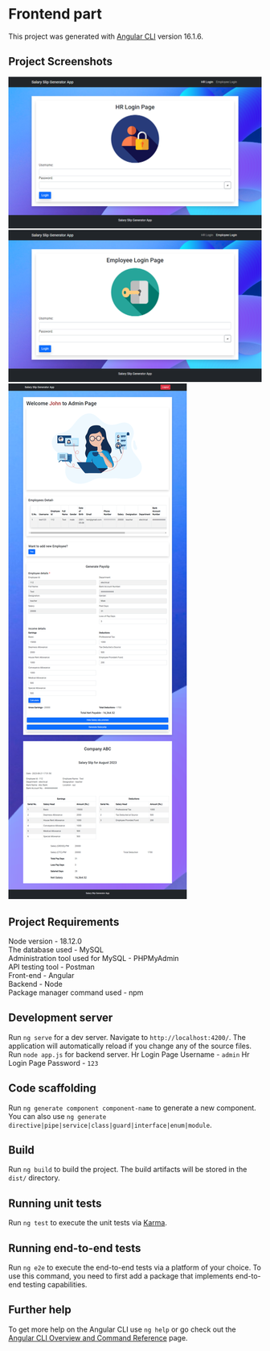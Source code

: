 # Frontend part

This project was generated with [Angular CLI](https://github.com/angular/angular-cli) version 16.1.6.

## Project Screenshots
![Hr Login Page](https://github.com/RinkuAppstechy/images/blob/main/salarySlipHrLogin.png)
![Employee Login Page](https://github.com/RinkuAppstechy/images/blob/main/salarySlipEmployeeLogin.png)
![Admin Page](https://github.com/RinkuAppstechy/images/blob/main/AdminPage.png)

## Project Requirements
Node version - 18.12.0  
The database used - MySQL  
Administration tool used for MySQL - PHPMyAdmin  
API testing tool - Postman  
Front-end - Angular  
Backend - Node  
Package manager command used - npm  

## Development server

Run `ng serve` for a dev server. Navigate to `http://localhost:4200/`. The application will automatically reload if you change any of the source files. Run `node app.js` for backend server. 
Hr Login Page Username - `admin`
Hr Login Page Password - `123`

## Code scaffolding

Run `ng generate component component-name` to generate a new component. You can also use `ng generate directive|pipe|service|class|guard|interface|enum|module`.

## Build

Run `ng build` to build the project. The build artifacts will be stored in the `dist/` directory.

## Running unit tests

Run `ng test` to execute the unit tests via [Karma](https://karma-runner.github.io).

## Running end-to-end tests

Run `ng e2e` to execute the end-to-end tests via a platform of your choice. To use this command, you need to first add a package that implements end-to-end testing capabilities.

## Further help

To get more help on the Angular CLI use `ng help` or go check out the [Angular CLI Overview and Command Reference](https://angular.io/cli) page.
